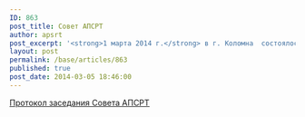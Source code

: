 ```yaml
---
ID: 863
post_title: Совет АПСРТ
author: apsrt
post_excerpt: '<strong>1 марта 2014 г.</strong> в г. Коломна  состоялось заседание Совета АПСРТ (протокол прилагается)'
layout: post
permalink: /base/articles/863
published: true
post_date: 2014-03-05 18:46:00
---
```

<a href="http://www.apsrt.ru/docs/w102.doc"><span style="text-decoration:underline;"> Протокол заседания Совета АПСРТ</span></a>